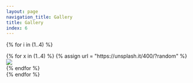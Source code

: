 ```yaml
---
layout: page
navigation_title: Gallery
title: Gallery
index: 6
---
```


{% for i in (1..4) %}
<div class="row top-offset">
{% for x in (1..4) %}
{% assign url = "https://unsplash.it/400/?random" %}
<div class="col-lg-3 col-md-3 col-sm-12 sm-offset">
    <a href="{{ url }}"><img src="{{ url }}"></a>
</div>
{% endfor %}
</div>
{% endfor %}